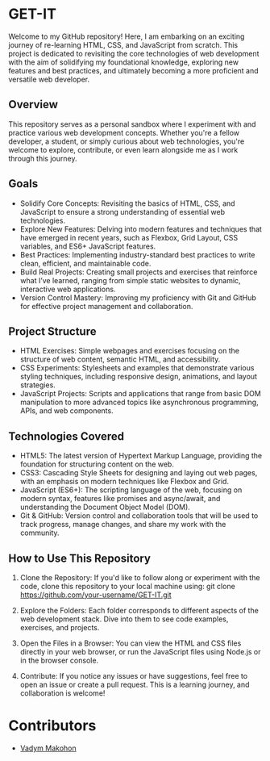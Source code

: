 # GET-IT
Welcome to my GitHub repository! Here, I am embarking on an exciting journey of re-learning HTML, CSS, and JavaScript from scratch. This project is dedicated to revisiting the core technologies of web development with the aim of solidifying my foundational knowledge, exploring new features and best practices, and ultimately becoming a more proficient and versatile web developer.

## Overview
This repository serves as a personal sandbox where I experiment with and practice various web development concepts. Whether you're a fellow developer, a student, or simply curious about web technologies, you're welcome to explore, contribute, or even learn alongside me as I work through this journey.

## Goals
- Solidify Core Concepts: Revisiting the basics of HTML, CSS, and JavaScript to ensure a strong understanding of essential web technologies.
- Explore New Features: Delving into modern features and techniques that have emerged in recent years, such as Flexbox, Grid Layout, CSS variables, and ES6+ JavaScript features.
- Best Practices: Implementing industry-standard best practices to write clean, efficient, and maintainable code.
- Build Real Projects: Creating small projects and exercises that reinforce what I’ve learned, ranging from simple static websites to dynamic, interactive web applications.
- Version Control Mastery: Improving my proficiency with Git and GitHub for effective project management and collaboration.

## Project Structure
- HTML Exercises: Simple webpages and exercises focusing on the structure of web content, semantic HTML, and accessibility.
- CSS Experiments: Stylesheets and examples that demonstrate various styling techniques, including responsive design, animations, and layout strategies.
- JavaScript Projects: Scripts and applications that range from basic DOM manipulation to more advanced topics like asynchronous programming, APIs, and web components.

## Technologies Covered
- HTML5: The latest version of Hypertext Markup Language, providing the foundation for structuring content on the web.
- CSS3: Cascading Style Sheets for designing and laying out web pages, with an emphasis on modern techniques like Flexbox and Grid.
- JavaScript (ES6+): The scripting language of the web, focusing on modern syntax, features like promises and async/await, and understanding the Document Object Model (DOM).
- Git & GitHub: Version control and collaboration tools that will be used to track progress, manage changes, and share my work with the community.

## How to Use This Repository
1. Clone the Repository: If you'd like to follow along or experiment with the code, clone this repository to your local machine using:
git clone https://github.com/your-username/GET-IT.git

2. Explore the Folders: Each folder corresponds to different aspects of the web development stack. Dive into them to see code examples, exercises, and projects.

3. Open the Files in a Browser: You can view the HTML and CSS files directly in your web browser, or run the JavaScript files using Node.js or in the browser console.

4. Contribute: If you notice any issues or have suggestions, feel free to open an issue or create a pull request. This is a learning journey, and collaboration is welcome!

#  Contributors
- [Vadym Makohon](https://github.com/VadymMakohon)